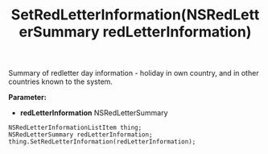 ﻿---
uid: crmscript_ref_NSRedLetterInformationListItem_SetRedLetterInformation
title: SetRedLetterInformation(NSRedLetterSummary redLetterInformation)
intellisense: NSRedLetterInformationListItem.SetRedLetterInformation
keywords: NSRedLetterInformationListItem, GetRedLetterInformation
so.topic: reference
---

Summary of redletter day information - holiday in own country, and in other countries known to the system.

**Parameter:** 
 - **redLetterInformation** NSRedLetterSummary

```crmscript
NSRedLetterInformationListItem thing;
NSRedLetterSummary redLetterInformation;
thing.SetRedLetterInformation(redLetterInformation);
```

